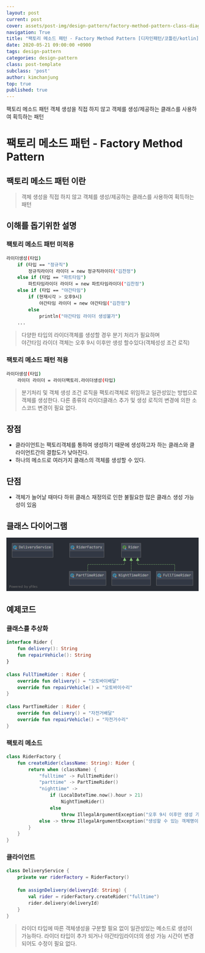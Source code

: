 ```yaml
---
layout: post
current: post
cover: assets/post-img/design-pattern/factory-method-pattern-class-diagram.png
navigation: True
title: "팩토리 메소드 패턴 - Factory Method Pattern [디자인패턴/코틀린/kotlin]"
date: 2020-05-21 09:00:00 +0900
tags: design-pattern
categories: design-pattern
class: post-template
subclass: 'post'
author: kimchanjung
top: true
published: true
---
```


팩토리 메소드 패턴 객체 생성을 직접 하지 않고 객체를 생성/제공하는 클래스를 사용하여 획득하는 패턴

# 팩토리 메소드 패턴 - Factory Method Pattern 

## 팩토리 메소드 패턴 이란
> 객체 생성을 직접 하지 않고 객체를 생성/제공하는 클래스를 사용하여 획득하는 패턴

## 이해를 돕기위한 설명
### 팩토리 메소드 패턴 미적용
```bash
라이더생성(타입)
    if (타입 == "정규직")
        정규직라이더 라이더 = new 정규직라이더("김찬정")
    else if (타입 == "파트타임")
        파트타임라이더 라이더 = new 파트타임라이더("김찬정")
    else if (타입 == "야간타임")
        if (현재시각 > 오후9시)
            야간타임 라이더 = new 야간타임("김찬정")
        else
            println("야간타임 라이더 생성불가")
    ...

```
> 다양한 타입의 라이더객체를 생성할 경우 분기 처리가 필요하며  
> 야간타임 라이더 객체는 오후 9시 이후만 생성 할수있다(객체성성 조건 로직)

### 팩토리 메소드 패턴 적용

```bash
라이더생성(타입)
    라이더 라이더 = 라이더팩토리.라이더생성(타입)

```
> 분기처리 및 객체 생성 조건 로직을 팩토리객체로 위임하고 일관성있는 방법으로 객체를 생성한다.
> 다른 종류의 라이더클래스 추가 및 생성 로직의 변경에 의한 소스코드 변경이 필요 없다.

## 장점
- 클라이언트는 팩토리객체를 통하여 생성하기 때문에 생성하고자 하는 클래스와 클라이언트간의 결합도가 낮아진다.
- 하나의 메소드로 여러가지 클래스의 객체를 생성할 수 있다.

## 단점
- 객체가 늘어날 때마다 하위 클래스 재정의로 인한 불필요한 많은 클래스 생성 가능성이 있음

## 클래스 다이어그램
![class-diagram](/assets/post-img/design-pattern/factory-method-pattern-class-diagram.png)

## 예제코드
### 클래스를 추상화
```kotlin
interface Rider {
    fun delivery(): String
    fun repairVehicle(): String
}

class FullTimeRider : Rider {
    override fun delivery() = "오토바이배달"
    override fun repairVehicle() = "오토바이수리"
}

class PartTimeRider : Rider {
    override fun delivery() = "자전거배달"
    override fun repairVehicle() = "자전거수리"
}
 ```

### 팩토리 메소드
```kotlin
class RiderFactory {
    fun createRider(className: String): Rider {
        return when (className) {
            "fulltime" -> FullTimeRider()
            "parttime" -> PartTimeRider()
            "nighttime" ->
                if (LocalDateTime.now().hour > 21)
                    NightTimeRider()
                else
                    throw IllegalArgumentException("오후 9시 이후만 생성 가능합니다")
            else -> throw IllegalArgumentException("생성할 수 있는 객체명이 아닙니다.")
        }
    }
}
```

### 클라이언트  

```kotlin
class DeliveryService {
    private var riderFactory = RiderFactory()

    fun assignDelivery(deliveryId: String) {
        val rider = riderFactory.createRider("fulltime")
        rider.delivery(deliveryId)
    }
}
```
> 라이더 타입에 따른 객체생성을 구분할 필요 없이 일관성있는 메소드로 생성이 가능하다.
> 라이더 타입이 추가 되거나 야간타임라이더의 생성 가능 시간이 변경되어도 수정이 필요 없다. 


